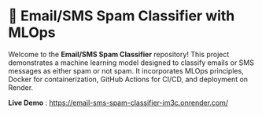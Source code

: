 # 📧 Email/SMS Spam Classifier with MLOps

Welcome to the **Email/SMS Spam Classifier** repository! This project demonstrates a machine learning model designed to classify emails or SMS messages as either spam or not spam. It incorporates MLOps principles, Docker for containerization, GitHub Actions for CI/CD, and deployment on Render.

**Live Demo** : https://email-sms-spam-classifier-im3c.onrender.com/
